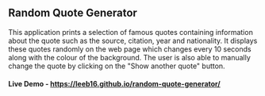 ## Random Quote Generator

This application prints a selection of famous quotes containing information about the quote such as the source, citation, year and nationality. It displays these quotes randomly on the web page which changes every 10 seconds along with the colour of the background. The user is also able to manually change the quote by clicking on the "Show another quote" button.

#### Live Demo - https://leeb16.github.io/random-quote-generator/


